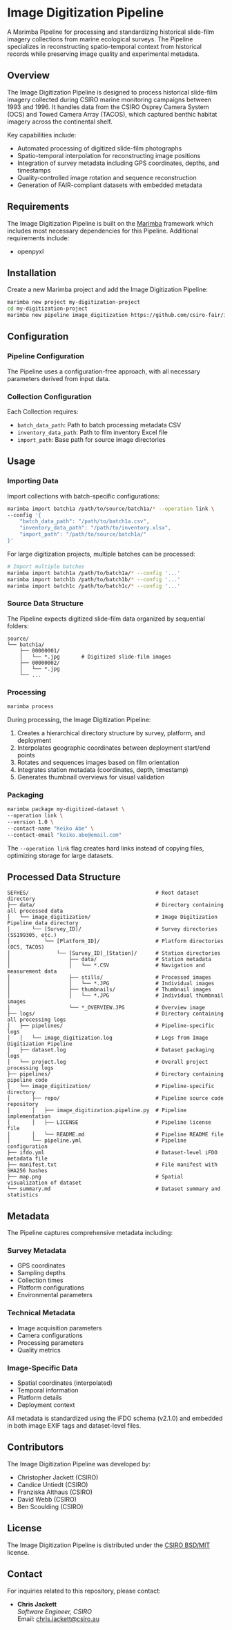 # Image Digitization Pipeline

A Marimba Pipeline for processing and standardizing historical slide-film imagery collections from marine ecological 
surveys. The Pipeline specializes in reconstructing spatio-temporal context from historical records while preserving 
image quality and experimental metadata.


## Overview

The Image Digitization Pipeline is designed to process historical slide-film imagery collected during CSIRO marine 
monitoring campaigns between 1993 and 1996. It handles data from the CSIRO Osprey Camera System (OCS) and Towed Camera 
Array (TACOS), which captured benthic habitat imagery across the continental shelf.

Key capabilities include:

- Automated processing of digitized slide-film photographs
- Spatio-temporal interpolation for reconstructing image positions
- Integration of survey metadata including GPS coordinates, depths, and timestamps
- Quality-controlled image rotation and sequence reconstruction
- Generation of FAIR-compliant datasets with embedded metadata


## Requirements

The Image Digitization Pipeline is built on the [Marimba](https://github.com/csiro-fair/marimba) framework which 
includes most necessary dependencies for this Pipeline. Additional requirements include:
- openpyxl


## Installation

Create a new Marimba project and add the Image Digitization Pipeline:

```bash
marimba new project my-digitization-project
cd my-digitization-project
marimba new pipeline image_digitization https://github.com/csiro-fair/image-digitization-pipeline.git
```


## Configuration

### Pipeline Configuration
The Pipeline uses a configuration-free approach, with all necessary parameters derived from input data.

### Collection Configuration
Each Collection requires:
- `batch_data_path`: Path to batch processing metadata CSV
- `inventory_data_path`: Path to film inventory Excel file
- `import_path`: Base path for source image directories


## Usage

### Importing Data

Import collections with batch-specific configurations:
```bash
marimba import batch1a /path/to/source/batch1a/* --operation link \
--config '{
    "batch_data_path": "/path/to/batch1a.csv",
    "inventory_data_path": "/path/to/inventory.xlsx",
    "import_path": "/path/to/source/batch1a/"
}'
```

For large digitization projects, multiple batches can be processed:
```bash
# Import multiple batches
marimba import batch1a /path/to/batch1a/* --config '...'
marimba import batch1b /path/to/batch1b/* --config '...'
marimba import batch1c /path/to/batch1c/* --config '...'
```

### Source Data Structure

The Pipeline expects digitized slide-film data organized by sequential folders:
```
source/
└── batch1a/
    ├── 00000001/
    │   └── *.jpg       # Digitized slide-film images
    ├── 00000002/
    │   └── *.jpg
    └── ...
```

### Processing

```bash
marimba process
```

During processing, the Image Digitization Pipeline:
1. Creates a hierarchical directory structure by survey, platform, and deployment
2. Interpolates geographic coordinates between deployment start/end points
3. Rotates and sequences images based on film orientation
4. Integrates station metadata (coordinates, depth, timestamp)
5. Generates thumbnail overviews for visual validation

### Packaging

```bash
marimba package my-digitized-dataset \
--operation link \
--version 1.0 \
--contact-name "Keiko Abe" \
--contact-email "keiko.abe@email.com"
```

The `--operation link` flag creates hard links instead of copying files, optimizing storage for large datasets.


## Processed Data Structure

```
SEFHES/                                         # Root dataset directory
├── data/                                       # Directory containing all processed data
│   └── image_digitization/                     # Image Digitization Pipeline data directory
│       └── [Survey_ID]/                        # Survey directories (SS199305, etc.)
│           └── [Platform_ID]/                  # Platform directories (OCS, TACOS)
│               └── [Survey_ID]_[Station]/      # Station directories
│                   ├── data/                   # Station metadata
│                   │   └── *.CSV               # Navigation and measurement data
│                   ├── stills/                 # Processed images
│                   │   └── *.JPG               # Individual images
│                   ├── thumbnails/             # Thumbnail images
│                   │   └── *.JPG               # Individual thumbnail images
│                   └── *_OVERVIEW.JPG          # Overview image
├── logs/                                       # Directory containing all processing logs
│   ├── pipelines/                              # Pipeline-specific logs
│   │   └── image_digitization.log              # Logs from Image Digitization Pipeline
│   ├── dataset.log                             # Dataset packaging logs
│   └── project.log                             # Overall project processing logs
├── pipelines/                                  # Directory containing pipeline code
│   └── image_digitization/                     # Pipeline-specific directory
│       ├── repo/                               # Pipeline source code repository
│       │   ├── image_digitization.pipeline.py  # Pipeline implementation
│       │   ├── LICENSE                         # Pipeline license file
│       │   └── README.md                       # Pipeline README file
│       └── pipeline.yml                        # Pipeline configuration
├── ifdo.yml                                    # Dataset-level iFDO metadata file
├── manifest.txt                                # File manifest with SHA256 hashes
├── map.png                                     # Spatial visualization of dataset
└── summary.md                                  # Dataset summary and statistics
```


## Metadata

The Pipeline captures comprehensive metadata including:

### Survey Metadata
- GPS coordinates
- Sampling depths
- Collection times
- Platform configurations
- Environmental parameters

### Technical Metadata
- Image acquisition parameters
- Camera configurations
- Processing parameters
- Quality metrics

### Image-Specific Data
- Spatial coordinates (interpolated)
- Temporal information
- Platform details
- Deployment context

All metadata is standardized using the iFDO schema (v2.1.0) and embedded in both image EXIF tags and dataset-level files.


## Contributors

The Image Digitization Pipeline was developed by:
- Christopher Jackett (CSIRO)
- Candice Untiedt (CSIRO)
- Franziska Althaus (CSIRO)
- David Webb (CSIRO)
- Ben Scoulding (CSIRO)


## License

The Image Digitization Pipeline is distributed under the [CSIRO BSD/MIT](LICENSE) license.


## Contact

For inquiries related to this repository, please contact:

- **Chris Jackett**  
  *Software Engineer, CSIRO*  
  Email: [chris.jackett@csiro.au](mailto:chris.jackett@csiro.au)
